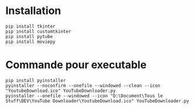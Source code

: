 # Installation

```
pip install tkinter
pip install customtkinter
pip install pytube
pip install moviepy
```

# Commande pour executable

```
pip install pyinstaller
pyinstaller --noconfirm --onefile --windowed --clean --icon "YoutubeDownload.ico" YouTubeDownloader.py
pyinstaller --onefile --windowed --icon "D:\Document\Tous le Stuff\DEV\YouTube Downloader\YoutubeDownload.ico" YouTubeDownloader.py
```
